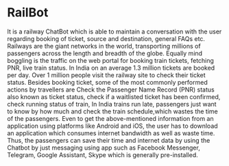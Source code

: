 # RailBot
It is a railway ChatBot which is able to maintain a conversation with the user regarding booking of ticket, source and destination, general FAQs etc.
Railways are the giant networks in the world, transporting millions of passengers across the length and breadth of the globe. Equally mind boggling is the traffic on the web portal for booking train tickets, fetching PNR, live train status. In India on an average 1.3 million tickets are booked per day. Over 1 million people visit the  railway site to check their ticket status. Besides booking ticket, some of the most commonly performed actions by travellers are Check the Passenger Name Record (PNR) status also known as ticket status, check if a waitlisted ticket has been confirmed, check running status of train, In India trains run late, passengers just want to know by how much and check the train schedule,which wastes the time of the passengers.
Even to get the above-mentioned information from an application using platforms like Android and iOS, the user has to download an application which consumes internet bandwidth as well as waste time. Thus, the passengers can save their time and internet data by using the Chatbot by just messaging using app such as Facebook Messenger, Telegram, Google Assistant, Skype which is generally pre-installed.
